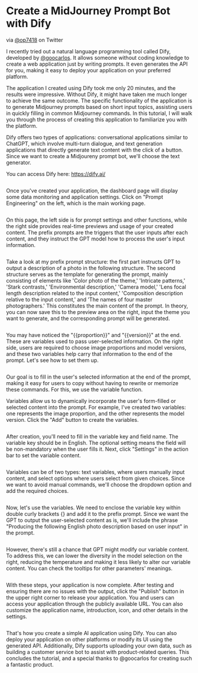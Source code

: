 # Create a MidJourney Prompt Bot with Dify

via [@op7418](https://twitter.com/op7418) on Twitter

I recently tried out a natural language programming tool called Dify, developed by [@goocarlos](https://twitter.com/goocarlos). It allows someone without coding knowledge to create a web application just by writing prompts. It even generates the API for you, making it easy to deploy your application on your preferred platform.

The application I created using Dify took me only 20 minutes, and the results were impressive. Without Dify, it might have taken me much longer to achieve the same outcome. The specific functionality of the application is to generate Midjourney prompts based on short input topics, assisting users in quickly filling in common Midjourney commands. In this tutorial, I will walk you through the process of creating this application to familiarize you with the platform.

Dify offers two types of applications: conversational applications similar to ChatGPT, which involve multi-turn dialogue, and text generation applications that directly generate text content with the click of a button. Since we want to create a Midjoureny prompt bot, we'll choose the text generator.

You can access Dify here: https://dify.ai/

<figure><img src="/en/.gitbook/assets/learn-more/create-app.png" alt=""><figcaption></figcaption></figure>

Once you've created your application, the dashboard page will display some data monitoring and application settings. Click on "Prompt Engineering" on the left, which is the main working page.

<figure><img src="/en/.gitbook/assets/learn-more/screenshot-20230802-114025.png" alt=""><figcaption></figcaption></figure>

On this page, the left side is for prompt settings and other functions, while the right side provides real-time previews and usage of your created content. The prefix prompts are the triggers that the user inputs after each content, and they instruct the GPT model how to process the user's input information.

<figure><img src="/en/.gitbook/assets/learn-more/WechatIMG38.jpg" alt=""><figcaption></figcaption></figure>

Take a look at my prefix prompt structure: the first part instructs GPT to output a description of a photo in the following structure. The second structure serves as the template for generating the prompt, mainly consisting of elements like 'Color photo of the theme,' 'Intricate patterns,' 'Stark contrasts,' 'Environmental description,' 'Camera model,' 'Lens focal length description related to the input content,' 'Composition description relative to the input content,' and 'The names of four master photographers.' This constitutes the main content of the prompt. In theory, you can now save this to the preview area on the right, input the theme you want to generate, and the corresponding prompt will be generated.

<figure><img src="/en/.gitbook/assets/learn-more/pre-prompt.png" alt=""><figcaption></figcaption></figure>

You may have noticed the "\{{proportion\}}" and "\{{version\}}" at the end. These are variables used to pass user-selected information. On the right side, users are required to choose image proportions and model versions, and these two variables help carry that information to the end of the prompt. Let's see how to set them up.

<figure><img src="/en/.gitbook/assets/learn-more/screenshot-20230802-145326.png" alt=""><figcaption></figcaption></figure>

Our goal is to fill in the user's selected information at the end of the prompt, making it easy for users to copy without having to rewrite or memorize these commands. For this, we use the variable function.

Variables allow us to dynamically incorporate the user's form-filled or selected content into the prompt. For example, I've created two variables: one represents the image proportion, and the other represents the model version. Click the "Add" button to create the variables.

<figure><img src="/en/.gitbook/assets/learn-more/WechatIMG157.jpg" alt=""><figcaption></figcaption></figure>

After creation, you'll need to fill in the variable key and field name. The variable key should be in English. The optional setting means the field will be non-mandatory when the user fills it. Next, click "Settings" in the action bar to set the variable content.

<figure><img src="/en/.gitbook/assets/learn-more/WechatIMG158.jpg" alt=""><figcaption></figcaption></figure>

Variables can be of two types: text variables, where users manually input content, and select options where users select from given choices. Since we want to avoid manual commands, we'll choose the dropdown option and add the required choices.

<figure><img src="/en/.gitbook/assets/learn-more/app-variables.png" alt=""><figcaption></figcaption></figure>

Now, let's use the variables. We need to enclose the variable key within double curly brackets {} and add it to the prefix prompt. Since we want the GPT to output the user-selected content as is, we'll include the phrase "Producing the following English photo description based on user input" in the prompt.

<figure><img src="/en/.gitbook/assets/learn-more/WechatIMG160.jpg" alt=""><figcaption></figcaption></figure>

However, there's still a chance that GPT might modify our variable content. To address this, we can lower the diversity in the model selection on the right, reducing the temperature and making it less likely to alter our variable content. You can check the tooltips for other parameters' meanings.

<figure><img src="/en/.gitbook/assets/learn-more/screenshot-20230802-141913.png" alt=""><figcaption></figcaption></figure>

With these steps, your application is now complete. After testing and ensuring there are no issues with the output, click the "Publish" button in the upper right corner to release your application. You and users can access your application through the publicly available URL. You can also customize the application name, introduction, icon, and other details in the settings.

<figure><img src="/en/.gitbook/assets/learn-more/screenshot-20230802-142407.png" alt=""><figcaption></figcaption></figure>

That's how you create a simple AI application using Dify. You can also deploy your application on other platforms or modify its UI using the generated API. Additionally, Dify supports uploading your own data, such as building a customer service bot to assist with product-related queries. This concludes the tutorial, and a special thanks to @goocarlos for creating such a fantastic product.
